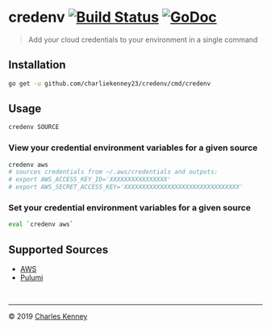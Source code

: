 # credenv [![Build Status][travis-ci-badge]][travis-ci] [![GoDoc][godoc-badge]][godoc]

> Add your cloud credentials to your environment in a single command

## Installation

```sh
go get -u github.com/charliekenney23/credenv/cmd/credenv
```

## Usage

```sh
credenv SOURCE
```

### View your credential environment variables for a given source

```sh
credenv aws
# sources credentials from ~/.aws/credentials and outputs:
# export AWS_ACCESS_KEY_ID='XXXXXXXXXXXXXXXX'
# export AWS_SECRET_ACCESS_KEY='XXXXXXXXXXXXXXXXXXXXXXXXXXXXXXXX'
```

### Set your credential environment variables for a given source

```sh
eval `credenv aws`
```

## Supported Sources

- [AWS](https://aws.com)
- [Pulumi](https://pulumi.io)

<br>

---

&copy; 2019 [Charles Kenney](https://github.com/charliekenney23)

[travis-ci-badge]: https://travis-ci.org/Charliekenney23/credenv.svg?branch=master
[travis-ci]: https://travis-ci.org/Charliekenney23/credenv
[godoc-badge]: https://godoc.org/github.com/Charliekenney23/credenv?status.svg
[godoc]: https://godoc.org/github.com/Charliekenney23/credenv
